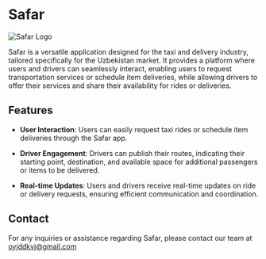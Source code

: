 # Safar

![Safar Logo](https://github.com/TheAbror/Safar/assets/60324587/7ff02e6f-a384-4506-9739-9b38527ae60c)

Safar is a versatile application designed for the taxi and delivery industry, tailored specifically for the Uzbekistan market. It provides a platform where users and drivers can seamlessly interact, enabling users to request transportation services or schedule item deliveries, while allowing drivers to offer their services and share their availability for rides or deliveries.

## Features

- **User Interaction**: Users can easily request taxi rides or schedule item deliveries through the Safar app.
  
- **Driver Engagement**: Drivers can publish their routes, indicating their starting point, destination, and available space for additional passengers or items to be delivered.

- **Real-time Updates**: Users and drivers receive real-time updates on ride or delivery requests, ensuring efficient communication and coordination.

## Contact
For any inquiries or assistance regarding Safar, please contact our team at oyjddkvj@gmail.com
